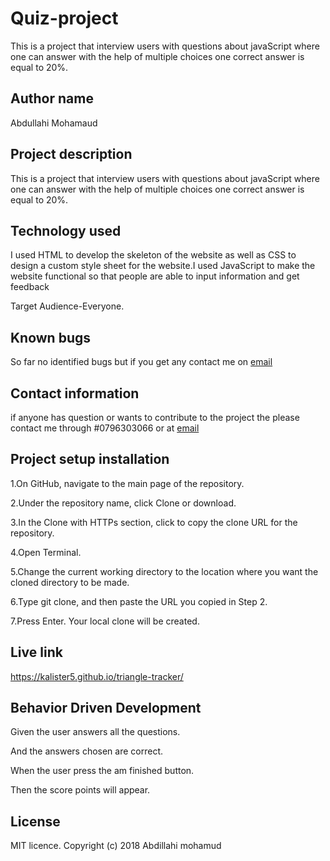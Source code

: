 # Quiz-project

This is a project that interview users with questions about javaScript where one can answer with the help of multiple choices one correct answer is equal to 20%.

## Author name

Abdullahi Mohamaud

## Project description

This is a project that interview users with questions about javaScript where one can answer with the help of multiple choices one correct answer is equal to 20%.

## Technology used

I used HTML to develop the skeleton of the website as well as CSS to design a custom style sheet for the website.I used JavaScript to make the website functional so that people are able to input information and get feedback

Target Audience-Everyone.

## Known bugs

So far no identified bugs but if you get any contact me on [email](zainkalister@gmail.com)

## Contact information

if anyone has question or wants to contribute to the project the please contact me through #0796303066 or at [email](zainkalister@gmail.com)

## Project setup installation

1.On GitHub, navigate to the main page of the repository.

2.Under the repository name, click Clone or download.

3.In the Clone with HTTPs section, click  to copy the clone URL for the repository.

4.Open Terminal.

5.Change the current working directory to the location where you want the cloned directory to be made.

6.Type git clone, and then paste the URL you copied in Step 2.

7.Press Enter. Your local clone will be created.

## Live link

https://kalister5.github.io/triangle-tracker/

## Behavior Driven Development

Given the user answers all the questions.

And the answers chosen are correct.

When the user press the am finished button.

Then the score points will appear.

## License
MIT licence. Copyright (c) 2018 Abdillahi mohamud
